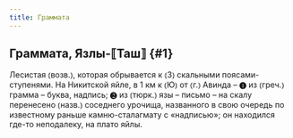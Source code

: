 ```yaml
---
title: Граммата
---
```

## Граммата, Язлы-⟦Таш⟧ {#1}

Лесистая ⦅возв.⦆, которая обрывается к ⦅З⦆ скальными поясами-ступенями. На Никитской яйле, в 1 км к ⦅Ю⦆ от ⦅г.⦆ Авинда – ❶ из ⦅греч.⦆ грамма – буква, надпись; ❷ из ⦅тюрк.⦆ язы – письмо – на скалу перенесено ⦅назв.⦆ соседнего урочища, названного в свою очередь по известному раньше камню-сталагмату с «надписью»; он находился где-то неподалеку, на плато яйлы.

